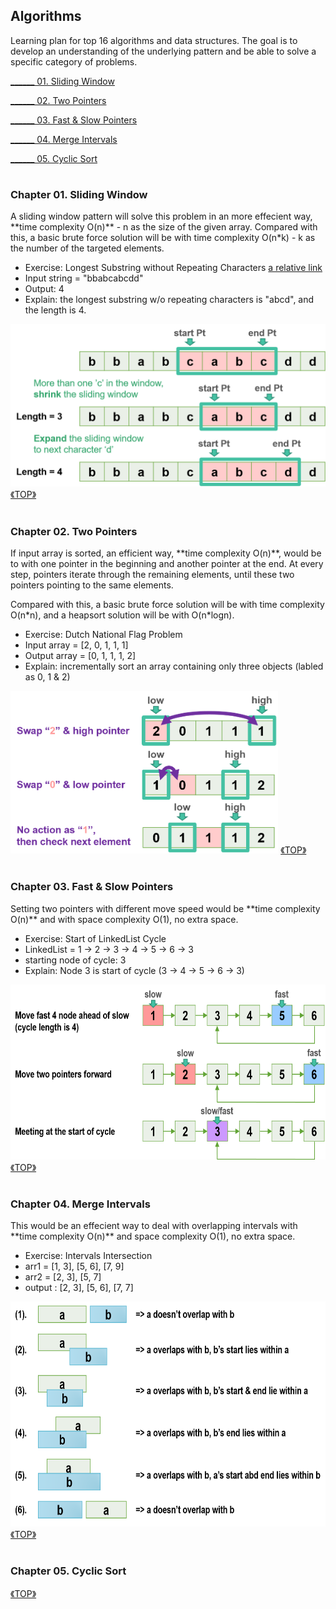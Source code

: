 <h2 id="top"> Algorithms </h2>
Learning plan for top 16 algorithms and data structures. The goal is to develop an understanding of the underlying pattern and be able to solve a specific category of problems.

<p></p>

<a class="outlines" href="#sliding-windows">______ 01. Sliding Window</a>

<a class="outlines" href="#two-pointers">______ 02. Two Pointers</a>

<a class="outlines" href="#fast-slow-pointers">______ 03. Fast & Slow Pointers</a>

<a class="outlines" href="#merge-intervals">______ 04. Merge Intervals</a>

<a class="outlines" href="#cyclic-sort">______ 05. Cyclic Sort</a>

<p></p>

#
<h3 id="sliding-windows"> Chapter 01. Sliding Window </h3>
A sliding window pattern will solve this problem in an more effecient way, **time complexity O(n)** - n as the size of the given array.
Compared with this, a basic brute force solution will be with time complexity O(n*k) - k as the number of the targeted elements.

- Exercise: Longest Substring without Repeating Characters [a relative link](01_slidingWindow/)
- Input string = "bbabcabcdd"
- Output: 4
- Explain: the longest substring w/o repeating characters is "abcd", and the length is 4.

<img src="images/2022-06-06_002359.png" height="260">
<a class="return" href="#top" style="text-align:right;"> 《TOP》 </a>

#
<h3 id="two-pointers"> Chapter 02. Two Pointers </h3>
If input array is sorted, an efficient way, **time complexity O(n)**, would be to with one pointer in the beginning and another pointer at the end. At every step, pointers iterate through the remaining elements, until these two pointers pointing to the same elements.

Compared with this, a basic brute force solution will be with time complexity O(n\*n), and a heapsort solution will be with O(n*logn).

- Exercise: Dutch National Flag Problem
- Input array =  [2, 0, 1, 1, 1]
- Output array = [0, 1, 1, 1, 2]
- Explain: incrementally sort an array containing only three objects (labled as 0, 1 & 2)

<img src="images/2022-06-11_001942.png" height="260">
<a class="return" href="#top"> 《TOP》 </a>

#
<h3 id="fast-slow-pointers"> Chapter 03. Fast & Slow Pointers </h3>
Setting two pointers with different move speed would be **time complexity O(n)** and with space complexity O(1), no extra space. 

- Exercise: Start of LinkedList Cycle
- LinkedList = 1 -> 2 -> 3 -> 4 -> 5 -> 6 -> 3
- starting node of cycle: 3
- Explain: Node 3 is start of cycle (3 -> 4 -> 5 -> 6 -> 3)

<img src="images/2022-06-15_002247.png" height="280">
<a class="return" href="#top"> 《TOP》 </a>

#
<h3 id="merge-intervals"> Chapter 04. Merge Intervals </h3>
This would be an effecient way to deal with overlapping intervals with **time complexity O(n)** and space complexity O(1), no extra space.

- Exercise: Intervals Intersection
- arr1 = [1, 3], [5, 6], [7, 9]
- arr2 = [2, 3], [5, 7]
- output : [2, 3], [5, 6], [7, 7]

<img src="images/2022-06-19_002229.png" height="360">
<a class="return" href="#top"> 《TOP》 </a>

#
<h3 id="cyclic-sort"> Chapter 05. Cyclic Sort </h3>

<a class="return" href="#top"> 《TOP》 </a>
